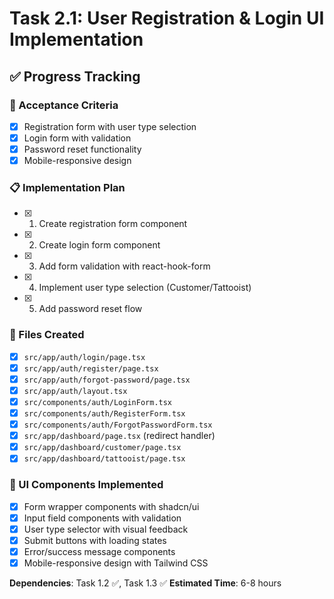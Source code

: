 # Task 2.1: User Registration & Login UI Implementation

## ✅ Progress Tracking

### 🎯 Acceptance Criteria
- [x] Registration form with user type selection
- [x] Login form with validation  
- [x] Password reset functionality
- [x] Mobile-responsive design

### 📋 Implementation Plan
- [x] 1. Create registration form component
- [x] 2. Create login form component
- [x] 3. Add form validation with react-hook-form
- [x] 4. Implement user type selection (Customer/Tattooist)
- [x] 5. Add password reset flow

### 📁 Files Created
- [x] `src/app/auth/login/page.tsx`
- [x] `src/app/auth/register/page.tsx`
- [x] `src/app/auth/forgot-password/page.tsx`
- [x] `src/app/auth/layout.tsx`
- [x] `src/components/auth/LoginForm.tsx`
- [x] `src/components/auth/RegisterForm.tsx`
- [x] `src/components/auth/ForgotPasswordForm.tsx`
- [x] `src/app/dashboard/page.tsx` (redirect handler)
- [x] `src/app/dashboard/customer/page.tsx`
- [x] `src/app/dashboard/tattooist/page.tsx`

### 🎨 UI Components Implemented
- [x] Form wrapper components with shadcn/ui
- [x] Input field components with validation
- [x] User type selector with visual feedback
- [x] Submit buttons with loading states
- [x] Error/success message components
- [x] Mobile-responsive design with Tailwind CSS

**Dependencies**: Task 1.2 ✅, Task 1.3 ✅
**Estimated Time**: 6-8 hours
